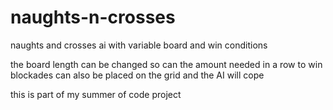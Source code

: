 # naughts-n-crosses
naughts and crosses ai with variable board and win conditions

the board length can be changed
so can the amount needed in a row to win
blockades can also be placed on the grid and the AI will cope

this is part of my summer of code project
